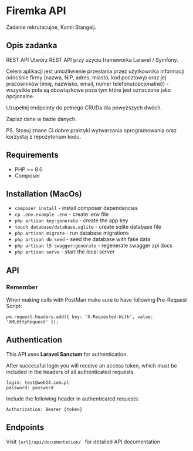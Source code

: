 # Firemka API

Zadanie rekrutacujne, Kamil Stangelj.

## Opis zadanka

REST API Utwórz REST API przy użyciu frameworka Laravel / Symfony. 

Celem aplikacji jest umożliwienie przesłania przez użytkownika informacji 
odnośnie firmy (nazwa, NIP, adres, miasto, kod pocztowy) 
oraz jej pracowników (imię, nazwisko, email, numer telefonu(opcjonalne)) - 
wszystkie pola są obowiązkowe poza tym które jest oznaczone jako opcjonalne. 

Uzupełnij endpointy do pełnego CRUDa dla powyższych dwóch. 

Zapisz dane w bazie danych. 

PS. Stosuj znane Ci dobre praktyki wytwarzania oprogramowania oraz korzystaj z repozytorium kodu.

## Requirements

- PHP >= 8.0
- Composer

## Installation (MacOs)

- ```composer install``` - install composer dependencies
- ```cp .env.example .env``` - create .env file
- ```php artisan key:generate``` - create the app key
- ```touch database/database.sqlite``` - create sqlite database file
- ```php artisan migrate``` - run database migrations
- ```php artisan db:seed``` - seed the database with fake data
- ```php artisan l5-swagger:generate``` - regenerate swagger api docs
- ```php artisan serve``` - start the local server

## API

### Remember

When making calls with PostMan make sure to have following Pre-Request Script:
```
pm.request.headers.add({ key: 'X-Requested-With', value: 'XMLHttpRequest' });
```

## Authentication
This API uses **Laravel Sanctum** for authentication.

After successful login you will receive an access token, which must be included in the headers of all authenticated requests.

```
login: test@web24.com.pl
password: password
```

Include the following header in authenticated requests:
```
Authorization: Bearer {token}
```

## Endpoints

Visit ```{url}/api/documentation/ ``` for detailed API documentation
